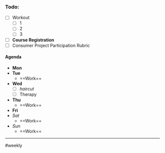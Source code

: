 ### Todo:
- [ ] Workout
	- [ ] 1
	- [ ] 2
	- [ ] 3

- [ ] **Course Registration**
- [ ] Consumer Project Participation Rubric

#### Agenda
- **Mon**
- **Tue**
	- ==Work==
- **Wed**
	- [ ] *haircut*
	- [ ] Therapy
- **Thu**
	- ==Work==
- **Fri**
- *Sat*
	- ==Work==
- *Sun*
	- ==Work==
---
#weekly